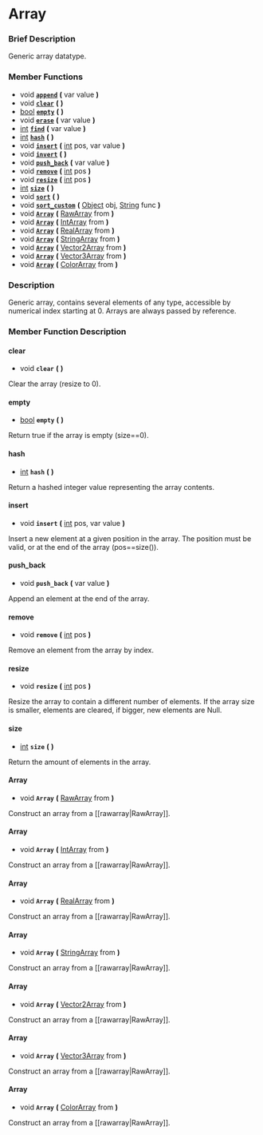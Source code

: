#  Array  

###  Brief Description  
Generic array datatype.

###  Member Functions 
  * void  **[`append`](#append)**  **(** var value  **)**
  * void  **[`clear`](#clear)**  **(** **)**
  * [bool](class_bool)  **[`empty`](#empty)**  **(** **)**
  * void  **[`erase`](#erase)**  **(** var value  **)**
  * [int](class_int)  **[`find`](#find)**  **(** var value  **)**
  * [int](class_int)  **[`hash`](#hash)**  **(** **)**
  * void  **[`insert`](#insert)**  **(** [int](class_int) pos, var value  **)**
  * void  **[`invert`](#invert)**  **(** **)**
  * void  **[`push_back`](#push_back)**  **(** var value  **)**
  * void  **[`remove`](#remove)**  **(** [int](class_int) pos  **)**
  * void  **[`resize`](#resize)**  **(** [int](class_int) pos  **)**
  * [int](class_int)  **[`size`](#size)**  **(** **)**
  * void  **[`sort`](#sort)**  **(** **)**
  * void  **[`sort_custom`](#sort_custom)**  **(** [Object](class_object) obj, [String](class_string) func  **)**
  * void  **[`Array`](#Array)**  **(** [RawArray](class_rawarray) from  **)**
  * void  **[`Array`](#Array)**  **(** [IntArray](class_intarray) from  **)**
  * void  **[`Array`](#Array)**  **(** [RealArray](class_realarray) from  **)**
  * void  **[`Array`](#Array)**  **(** [StringArray](class_stringarray) from  **)**
  * void  **[`Array`](#Array)**  **(** [Vector2Array](class_vector2array) from  **)**
  * void  **[`Array`](#Array)**  **(** [Vector3Array](class_vector3array) from  **)**
  * void  **[`Array`](#Array)**  **(** [ColorArray](class_colorarray) from  **)**

###  Description  
Generic array, contains several elements of any type, accessible by numerical index starting at 0. Arrays are always passed by reference.

###  Member Function Description  

#### <a name="clear">clear</a>
  * void  **`clear`**  **(** **)**

Clear the array (resize to 0).

#### <a name="empty">empty</a>
  * [bool](class_bool)  **`empty`**  **(** **)**

Return true if the array is empty (size==0).

#### <a name="hash">hash</a>
  * [int](class_int)  **`hash`**  **(** **)**

Return a hashed integer value representing the array contents.

#### <a name="insert">insert</a>
  * void  **`insert`**  **(** [int](class_int) pos, var value  **)**

Insert a new element at a given position in the array. The position must be valid, or at the end of the array (pos==size()).

#### <a name="push_back">push_back</a>
  * void  **`push_back`**  **(** var value  **)**

Append an element at the end of the array.

#### <a name="remove">remove</a>
  * void  **`remove`**  **(** [int](class_int) pos  **)**

Remove an element from the array by index.

#### <a name="resize">resize</a>
  * void  **`resize`**  **(** [int](class_int) pos  **)**

Resize the array to contain a different number of elements. If the array size is smaller, elements are cleared, if bigger, new elements are Null.

#### <a name="size">size</a>
  * [int](class_int)  **`size`**  **(** **)**

Return the amount of elements in the array.

#### <a name="Array">Array</a>
  * void  **`Array`**  **(** [RawArray](class_rawarray) from  **)**

Construct an array from a [[rawarray|RawArray]].

#### <a name="Array">Array</a>
  * void  **`Array`**  **(** [IntArray](class_intarray) from  **)**

Construct an array from a [[rawarray|RawArray]].

#### <a name="Array">Array</a>
  * void  **`Array`**  **(** [RealArray](class_realarray) from  **)**

Construct an array from a [[rawarray|RawArray]].

#### <a name="Array">Array</a>
  * void  **`Array`**  **(** [StringArray](class_stringarray) from  **)**

Construct an array from a [[rawarray|RawArray]].

#### <a name="Array">Array</a>
  * void  **`Array`**  **(** [Vector2Array](class_vector2array) from  **)**

Construct an array from a [[rawarray|RawArray]].

#### <a name="Array">Array</a>
  * void  **`Array`**  **(** [Vector3Array](class_vector3array) from  **)**

Construct an array from a [[rawarray|RawArray]].

#### <a name="Array">Array</a>
  * void  **`Array`**  **(** [ColorArray](class_colorarray) from  **)**

Construct an array from a [[rawarray|RawArray]].
